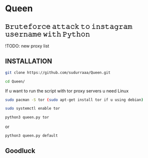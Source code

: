 # Queen
## 𝙱𝚛𝚞𝚝𝚎𝚏𝚘𝚛𝚌𝚎 𝚊𝚝𝚝𝚊𝚌𝚔 𝚝𝚘 𝚒𝚗𝚜𝚝𝚊𝚐𝚛𝚊𝚖 𝚞𝚜𝚎𝚛𝚗𝚊𝚖𝚎 𝚠𝚒𝚝𝚑 𝙿𝚢𝚝𝚑𝚘𝚗
!TODO: new proxy list

## INSTALLATION
```sh
git clone https://github.com/sudurraaa/Queen.git
```

```sh
cd Queen/
```
If u want to run the script with tor proxy servers u need Linux
```sh
sudo pacman -S tor (sudo apt-get install tor if u using debian)
```
```sh
sudo systemctl enable tor
```

```sh
python3 queen.py tor
```
or 
```sh
python3 queen.py default
```
## Goodluck
